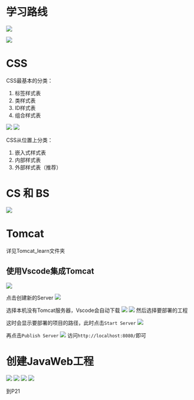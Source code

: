 # 学习路线

![](2022-12-19-21-43-33.png)

![](2022-12-19-21-45-40.png)

# CSS

CSS最基本的分类：
1. 标签样式表
2. 类样式表
3. ID样式表
4. 组合样式表

![](2022-12-19-21-57-23.png)
![](2022-12-19-21-58-13.png)

CSS从位置上分类：
1. 嵌入式样式表
2. 内部样式表
3. 外部样式表（推荐）

# CS 和 BS

![](2022-12-19-22-08-09.png)

# Tomcat

详见Tomcat_learn文件夹

## 使用Vscode集成Tomcat

![](2022-12-19-22-44-07.png)

点击创建新的Server
![](2022-12-19-22-44-54.png)

选择本机没有Tomcat服务器，Vscode会自动下载
![](2022-12-19-22-46-07.png)
![](2022-12-19-22-57-47.png)
然后选择要部署的工程

这时会显示要部署的项目的路径，此时点击```Start Server```
![](2022-12-19-23-01-31.png)

再点击```Publish Server```
![](2022-12-19-23-03-44.png)
访问```http://localhost:8080/```即可

# 创建JavaWeb工程

![](2022-12-19-22-47-43.png)
![](2022-12-19-22-48-05.png)
![](2022-12-19-22-48-31.png)
![](2022-12-19-22-50-09.png)

到P21



